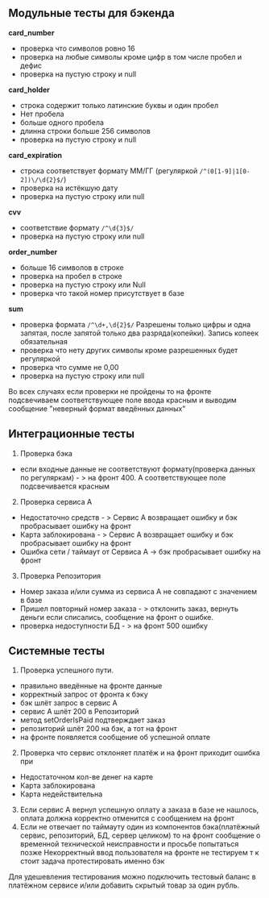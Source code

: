 ## Модульные тесты для бэкенда

**card_number**
- проверка что символов ровно 16
- проверка на любые символы кроме цифр в том числе пробел и дефис
- проверка на пустую строку и null

**card_holder**
- строка содержит только латинские буквы и один пробел
- Нет пробела
- больше одного пробела
- длинна строки больше 256 символов
- проверка на пустую строку и null

**card_expiration**
- строка соответствует формату MM/ГГ (регуляркой `/^(0[1-9]|1[0-2])\/\d{2}$/`)
- проверка на истёкшую дату
- проверка на пустую строку или null

**cvv**
- соответствие формату `/^\d{3}$/`
- проверка на пустую строку или null

**order_number**
- больше 16 символов в строке
- проверка на пробел в строке
- проверка на пустую строку или Null
- проверка что такой номер присутствует в базе

**sum**
- проверка формата `/^\d+,\d{2}$/` Разрешены только цифры и одна запятая, после запятой только два разряда(копейки). Запись копеек обязательная 
- проверка что нету других символы кроме разрешенных будет регуляркой
- проверка что сумме не 0,00
- проверка на пустую строку или null

Во всех случаях если проверки не пройдены то на фронте подсвечиваем соответствующее поле ввода красным и выводим сообщение "неверный формат введённых данных"

## Интеграционные тесты
1. Проверка бэка
- если входные данные не соответствуют формату(проверка данных по регуляркам) - >  на фронт 400. А соответствующее поле подсвечивается красным
2. Проверка сервиса А
- Недостаточно средств - > Сервис A возвращает ошибку и бэк пробрасывает ошибку на фронт 
- Карта заблокирована - > Сервис A возвращает ошибку и бэк пробрасывает ошибку на фронт
- Ошибка сети / таймаут от Сервиса A → бэк пробрасывает ошибку на фронт
3. Проверка Репозитория
- Номер заказа и/или сумма из сервиса А не совпадают с значением в базе
- Пришел повторный номер заказа - > отклонить заказ, вернуть деньги если списались, сообщение на фронт о ошибке. 
- проверка недоступности БД - > на фронт 500 ошибку

## Системные тесты

1. Проверка успешного пути.
- правильно введённые на фронте данные
- корректный запрос от фронта к бэку
- бэк шлёт запрос в сервис А
- сервис А шлёт 200 в Репозиторий
- метод setOrderIsPaid подтверждает заказ
- репозиторий шлёт 200 на бэк, а тот на фронт
- на фронте появляется сообщение об успешной оплате
2. Проверка что сервис отклоняет платёж и на фронт приходит ошибка при
- Недостаточном кол-ве денег на карте
- Карта заблокирована
- Карта недействительна
3. Если сервис А вернул успешную оплату а заказа в базе не нашлось, оплата должна корректно отменится с сообщением на фронт
4. Если не отвечает по таймауту один из компонентов бэка(платёжный сервис, репозиторий, БД, сервер целиком) то на фронт сообщение о временной технической неисправности и просьбе попытаться позже
Некорректный ввод пользователя на фронте не тестируем т к стоит задача протестировать именно бэк

Для удешевления тестирования можно подключить тестовый баланс в платёжном сервисе и/или добавить скрытый товар за один рубль. 